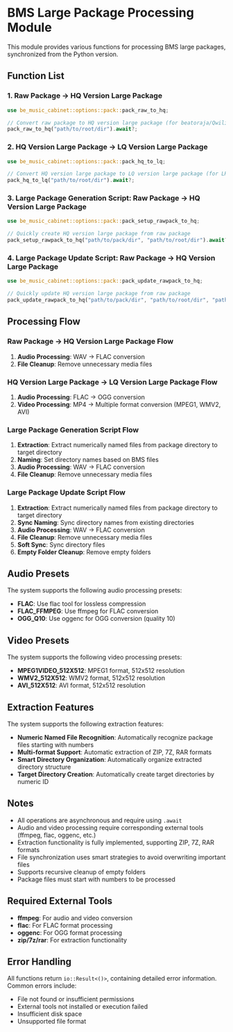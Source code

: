 # BMS Large Package Processing Module

This module provides various functions for processing BMS large packages, synchronized from the Python version.

## Function List

### 1. Raw Package -> HQ Version Large Package
```rust
use be_music_cabinet::options::pack::pack_raw_to_hq;

// Convert raw package to HQ version large package (for beatoraja/Qwilight players)
pack_raw_to_hq("path/to/root/dir").await?;
```

### 2. HQ Version Large Package -> LQ Version Large Package
```rust
use be_music_cabinet::options::pack::pack_hq_to_lq;

// Convert HQ version large package to LQ version large package (for LR2 players)
pack_hq_to_lq("path/to/root/dir").await?;
```

### 3. Large Package Generation Script: Raw Package -> HQ Version Large Package
```rust
use be_music_cabinet::options::pack::pack_setup_rawpack_to_hq;

// Quickly create HQ version large package from raw package
pack_setup_rawpack_to_hq("path/to/pack/dir", "path/to/root/dir").await?;
```

### 4. Large Package Update Script: Raw Package -> HQ Version Large Package
```rust
use be_music_cabinet::options::pack::pack_update_rawpack_to_hq;

// Quickly update HQ version large package from raw package
pack_update_rawpack_to_hq("path/to/pack/dir", "path/to/root/dir", "path/to/sync/dir").await?;
```

## Processing Flow

### Raw Package -> HQ Version Large Package Flow
1. **Audio Processing**: WAV -> FLAC conversion
2. **File Cleanup**: Remove unnecessary media files

### HQ Version Large Package -> LQ Version Large Package Flow
1. **Audio Processing**: FLAC -> OGG conversion
2. **Video Processing**: MP4 -> Multiple format conversion (MPEG1, WMV2, AVI)

### Large Package Generation Script Flow
1. **Extraction**: Extract numerically named files from package directory to target directory
2. **Naming**: Set directory names based on BMS files
3. **Audio Processing**: WAV -> FLAC conversion
4. **File Cleanup**: Remove unnecessary media files

### Large Package Update Script Flow
1. **Extraction**: Extract numerically named files from package directory to target directory
2. **Sync Naming**: Sync directory names from existing directories
3. **Audio Processing**: WAV -> FLAC conversion
4. **File Cleanup**: Remove unnecessary media files
5. **Soft Sync**: Sync directory files
6. **Empty Folder Cleanup**: Remove empty folders

## Audio Presets

The system supports the following audio processing presets:

- **FLAC**: Use flac tool for lossless compression
- **FLAC_FFMPEG**: Use ffmpeg for FLAC conversion
- **OGG_Q10**: Use oggenc for OGG conversion (quality 10)

## Video Presets

The system supports the following video processing presets:

- **MPEG1VIDEO_512X512**: MPEG1 format, 512x512 resolution
- **WMV2_512X512**: WMV2 format, 512x512 resolution
- **AVI_512X512**: AVI format, 512x512 resolution

## Extraction Features

The system supports the following extraction features:

- **Numeric Named File Recognition**: Automatically recognize package files starting with numbers
- **Multi-format Support**: Automatic extraction of ZIP, 7Z, RAR formats
- **Smart Directory Organization**: Automatically organize extracted directory structure
- **Target Directory Creation**: Automatically create target directories by numeric ID

## Notes

- All operations are asynchronous and require using `.await`
- Audio and video processing require corresponding external tools (ffmpeg, flac, oggenc, etc.)
- Extraction functionality is fully implemented, supporting ZIP, 7Z, RAR formats
- File synchronization uses smart strategies to avoid overwriting important files
- Supports recursive cleanup of empty folders
- Package files must start with numbers to be processed

## Required External Tools

- **ffmpeg**: For audio and video conversion
- **flac**: For FLAC format processing
- **oggenc**: For OGG format processing
- **zip/7z/rar**: For extraction functionality

## Error Handling

All functions return `io::Result<()>`, containing detailed error information. Common errors include:

- File not found or insufficient permissions
- External tools not installed or execution failed
- Insufficient disk space
- Unsupported file format
